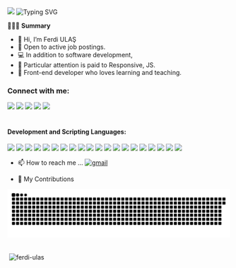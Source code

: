 <img src="https://github.com/thompsonemerson/thompsonemerson/raw/master/cover-thompson.png" height="200"/>
<img src="https://readme-typing-svg.herokuapp.com?font=Fira+Code&weight=800&size=18&pause=1000&color=ddd&center=true&vCenter=true&width=550&lines=I'm+Ferdi+Ulas;Computer+Science+Student;Web+Developer;I+Always+have+a+passion+for+coding+and+learning" alt="Typing SVG"  >

🧑🏻‍💻 **Summary**
- 👋 Hi, I’m Ferdi ULAŞ
- 🌱 Open to active job postings.
- 💻 In addition to software development,
- 🚀 Particular attention is paid to Responsive, JS.
- 🥳 Front-end developer who loves learning and teaching.

<h3 align="left">Connect with me:</h3>
<p align="left">
<a href="https://www.youtube.com/channel/UChPHeSoAXW4V8C08Q3TIYxA" target="_blank"><img src="https://img.shields.io/badge/YouTube-%23FF0000.svg?logo=YouTube&logoColor=white"></a>  
<a href="https://www.linkedin.com/in/ferdiulas-/" target="_blank"><img src="https://img.shields.io/badge/LinkedIn-%230274B3.svg?logo=linkedin&logoColor=white"></a>
<a href="https://www.youtube.com/@jr.ferdiulas" target="_blank"><img src="https://img.shields.io/badge/Discord-%235865F2.svg?logo=discord&logoColor=white"></a>
<a href="https://www.youtube.com/@jr.ferdiulas" target="_blank"><img src="https://img.shields.io/badge/Instagram-%23ff0069.svg?logo=Instagram&logoColor=white"></a>
<a href="https://www.youtube.com/@jr.ferdiulas" target="_blank"><img src="https://img.shields.io/badge/X-black.svg?logo=X&logoColor=white"></a>
</p>

<h1></h1>

<h4 align="left">Development and Scripting Languages:</h4>
<p align="left">
  <img src="https://img.shields.io/badge/Visual_Studio_Code-%23007ACC.svg?style=for-the-badge&logo=visual-studio-code&logoColor=white">
  <img src="https://img.shields.io/badge/html5-%23E34F26.svg?style=for-the-badge&logo=html5&logoColor=white">
  <img src="https://img.shields.io/badge/css3-%231572B6.svg?style=for-the-badge&logo=css3&logoColor=white">
  <img src="https://img.shields.io/badge/bootstrap-%23563D7C.svg?style=for-the-badge&logo=bootstrap&logoColor=white">
  <img src="https://img.shields.io/badge/sass-%23CC6699.svg?style=for-the-badge&logo=sass&logoColor=white">
  <img src="https://img.shields.io/badge/javascript-%23323330.svg?style=for-the-badge&logo=javascript&logoColor=%23F7DF1E">
  <img src="https://img.shields.io/badge/react-%2361DAFB.svg?style=for-the-badge&logo=react&logoColor=white">
  <img src="https://img.shields.io/badge/git-%23F05032.svg?style=for-the-badge&logo=git&logoColor=white">
  <img src="https://img.shields.io/badge/github-%23121011.svg?style=for-the-badge&logo=github&logoColor=white">
  <img src="https://img.shields.io/badge/vercel-%23000000.svg?style=for-the-badge&logo=vercel&logoColor=white">
  <img src="https://img.shields.io/badge/firebase-%23FFCA28.svg?style=for-the-badge&logo=firebase&logoColor=white">
  <img src="https://img.shields.io/badge/supabase-%2300A9E0.svg?style=for-the-badge&logo=supabase&logoColor=white">
  <img src="https://img.shields.io/badge/canva-%23F24E1E.svg?style=for-the-badge&logo=canva&logoColor=white">
  <img src="https://img.shields.io/badge/Sony_Vegas_Pro-%23000000.svg?style=for-the-badge&logo=sony&logoColor=white">
  <img src="https://img.shields.io/badge/coreldraw-%23FF6A00.svg?style=for-the-badge&logo=coreldraw&logoColor=white">
  <img src="https://img.shields.io/badge/excel-%231D6E00.svg?style=for-the-badge&logo=microsoft-excel&logoColor=white">
  <img src="https://img.shields.io/badge/capcut-%23000000.svg?style=for-the-badge&logo=capcut&logoColor=white">
  <img src="https://img.shields.io/badge/typescript-%23007ACC.svg?style=for-the-badge&logo=typescript&logoColor=white">
  <img src="https://img.shields.io/badge/redux_toolkit-%23764F5B.svg?style=for-the-badge&logo=redux&logoColor=white">
  <img src="https://img.shields.io/badge/mui-%230081CB.svg?style=for-the-badge&logo=material-ui&logoColor=white">
</p>







- 📫 How to reach me ...
[![gmail](https://img.shields.io/badge/-frontenddevferdi@gmail.com-D14836?style=flat&logo=Gmail&logoColor=white)](mailto:frontenddevferdi@gmail.com)

- 🐍 My Contributions

<picture>
  <source media="(prefers-color-scheme: dark)" srcset="https://raw.githubusercontent.com/ferdi-ulas/ferdi-ulas/output/github-contribution-grid-snake-dark.svg">
  <source media="(prefers-color-scheme: light)" srcset="https://raw.githubusercontent.com/ferdi-ulas/ferdi-ulas/output/github-contribution-grid-snake.svg">
  <img alt="github contribution grid snake animation" src="https://raw.githubusercontent.com/ferdi-ulas/ferdi-ulas/output/github-contribution-grid-snake.svg">
</picture>
<br>

<br>

<p>&nbsp;<img align="center" src="https://github-readme-stats.vercel.app/api?username=ferdi-ulas&show_icons=true&locale=en&theme=radical" alt="ferdi-ulas" /></p>

